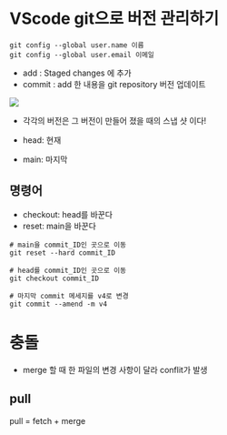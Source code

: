 
# VScode git으로 버전 관리하기


```git
git config --global user.name 이름
git config --global user.email 이메일
```

- add : Staged changes 에 추가
- commit : add 한 내용을 git repository 버전 업데이트 


![](https://i.imgur.com/i0dqRB2.png)

- 각각의 버전은 그 버전이 만들어 졌을 때의 스냅 샷 이다!


- head: 현재
- main: 마지막

## 명령어
- checkout: head를 바꾼다
- reset: main을 바꾼다
```git
# main을 commit_ID인 곳으로 이동
git reset --hard commit_ID

# head를 commit_ID인 곳으로 이동
git checkout commit_ID

# 마지막 commit 메세지를 v4로 변경
git commit --amend -m v4 
```



# 충돌
- merge 할 때 한 파일의 변경 사항이 달라 conflit가 발생


## pull
pull = fetch + merge